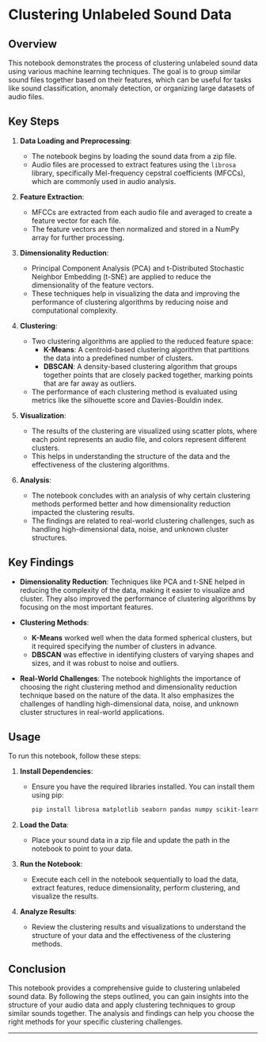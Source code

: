 # Clustering Unlabeled Sound Data
## Overview

This notebook demonstrates the process of clustering unlabeled sound data using various machine learning techniques. The goal is to group similar sound files together based on their features, which can be useful for tasks like sound classification, anomaly detection, or organizing large datasets of audio files.

## Key Steps

1. **Data Loading and Preprocessing**:
   - The notebook begins by loading the sound data from a zip file.
   - Audio files are processed to extract features using the `librosa` library, specifically Mel-frequency cepstral coefficients (MFCCs), which are commonly used in audio analysis.

2. **Feature Extraction**:
   - MFCCs are extracted from each audio file and averaged to create a feature vector for each file.
   - The feature vectors are then normalized and stored in a NumPy array for further processing.

3. **Dimensionality Reduction**:
   - Principal Component Analysis (PCA) and t-Distributed Stochastic Neighbor Embedding (t-SNE) are applied to reduce the dimensionality of the feature vectors.
   - These techniques help in visualizing the data and improving the performance of clustering algorithms by reducing noise and computational complexity.

4. **Clustering**:
   - Two clustering algorithms are applied to the reduced feature space:
     - **K-Means**: A centroid-based clustering algorithm that partitions the data into a predefined number of clusters.
     - **DBSCAN**: A density-based clustering algorithm that groups together points that are closely packed together, marking points that are far away as outliers.
   - The performance of each clustering method is evaluated using metrics like the silhouette score and Davies-Bouldin index.

5. **Visualization**:
   - The results of the clustering are visualized using scatter plots, where each point represents an audio file, and colors represent different clusters.
   - This helps in understanding the structure of the data and the effectiveness of the clustering algorithms.

6. **Analysis**:
   - The notebook concludes with an analysis of why certain clustering methods performed better and how dimensionality reduction impacted the clustering results.
   - The findings are related to real-world clustering challenges, such as handling high-dimensional data, noise, and unknown cluster structures.

## Key Findings

- **Dimensionality Reduction**: Techniques like PCA and t-SNE helped in reducing the complexity of the data, making it easier to visualize and cluster. They also improved the performance of clustering algorithms by focusing on the most important features.
  
- **Clustering Methods**: 
  - **K-Means** worked well when the data formed spherical clusters, but it required specifying the number of clusters in advance.
  - **DBSCAN** was effective in identifying clusters of varying shapes and sizes, and it was robust to noise and outliers.

- **Real-World Challenges**: The notebook highlights the importance of choosing the right clustering method and dimensionality reduction technique based on the nature of the data. It also emphasizes the challenges of handling high-dimensional data, noise, and unknown cluster structures in real-world applications.

## Usage

To run this notebook, follow these steps:

1. **Install Dependencies**:
   - Ensure you have the required libraries installed. You can install them using pip:
     ```bash
     pip install librosa matplotlib seaborn pandas numpy scikit-learn
     ```

2. **Load the Data**:
   - Place your sound data in a zip file and update the path in the notebook to point to your data.

3. **Run the Notebook**:
   - Execute each cell in the notebook sequentially to load the data, extract features, reduce dimensionality, perform clustering, and visualize the results.

4. **Analyze Results**:
   - Review the clustering results and visualizations to understand the structure of your data and the effectiveness of the clustering methods.

## Conclusion

This notebook provides a comprehensive guide to clustering unlabeled sound data. By following the steps outlined, you can gain insights into the structure of your audio data and apply clustering techniques to group similar sounds together. The analysis and findings can help you choose the right methods for your specific clustering challenges.

---
